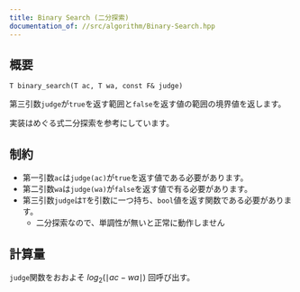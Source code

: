 ```yaml
---
title: Binary Search (二分探索)
documentation_of: //src/algorithm/Binary-Search.hpp
---
```


## 概要
```
T binary_search(T ac, T wa, const F& judge)
```
第三引数`judge`が`true`を返す範囲と`false`を返す値の範囲の境界値を返します。

実装はめぐる式二分探索を参考にしています。

## 制約
- 第一引数`ac`は`judge(ac)`が`true`を返す値である必要があります。
- 第二引数`wa`は`judge(wa)`が`false`を返す値で有る必要があります。
- 第三引数`judge`は`T`を引数に一つ持ち、`bool`値を返す関数である必要があります。
	- 二分探索なので、単調性が無いと正常に動作しません

## 計算量
`judge`関数をおおよそ $log_2 (\mid ac - wa \mid )$ 回呼び出す。
